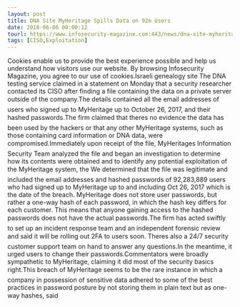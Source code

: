 ```yaml
---
layout: post
title: DNA Site MyHeritage Spills Data on 92m Users
date: 2018-06-06 00:00:12
tourl: https://www.infosecurity-magazine.com:443/news/dna-site-myheritage-spills-data-on/
tags: [CISO,Exploitation]
---
```

Cookies enable us to provide the best experience possible and help us understand how visitors use our website. By browsing Infosecurity Magazine, you agree to our use of cookies.Israeli genealogy site The DNA testing service claimed in a statement on Monday that a security researcher contacted its CISO after finding a file containing the data on a private server outside of the company.The details contained all the email addresses of users who signed up to MyHeritage up to October 26, 2017, and their hashed passwords.The firm claimed that theres no evidence the data has been used by the hackers or that any other MyHeritage systems, such as those containing card information or DNA data, were compromised.Immediately upon receipt of the file, MyHeritages Information Security Team analyzed the file and began an investigation to determine how its contents were obtained and to identify any potential exploitation of the MyHeritage system, the We determined that the file was legitimate and included the email addresses and hashed passwords of 92,283,889 users who had signed up to MyHeritage up to and including Oct 26, 2017 which is the date of the breach. MyHeritage does not store user passwords, but rather a one-way hash of each password, in which the hash key differs for each customer. This means that anyone gaining access to the hashed passwords does not have the actual passwords.The firm has acted swiftly to set up an incident response team and an independent forensic review and said it will be rolling out 2FA to users soon. Theres also a 24/7 security customer support team on hand to answer any questions.In the meantime, it urged users to change their passwords.Commentators were broadly sympathetic to MyHeritage, claiming it did most of the security basics right.This breach of MyHeritage seems to be the rare instance in which a company in possession of sensitive data adhered to some of the best practices in password posture by not storing them in plain text but as one-way hashes, said 